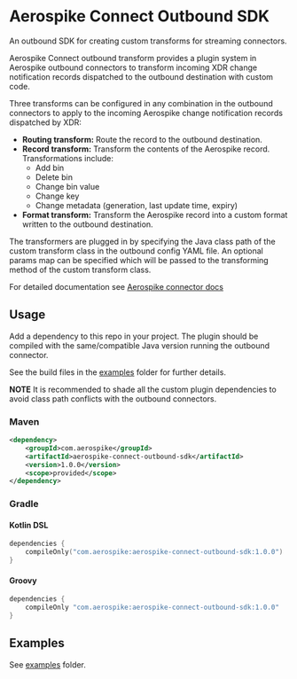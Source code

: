 # Aerospike Connect Outbound SDK

An outbound SDK for creating custom transforms for streaming connectors.

Aerospike Connect outbound transform provides a plugin system in Aerospike
outbound connectors to transform incoming XDR change notification records
dispatched to the outbound destination with custom code.

Three transforms can be configured in any combination in the outbound connectors
to apply to the incoming Aerospike change notification records dispatched by XDR:

- **Routing transform:** Route the record to the outbound destination.
- **Record transform:** Transform the contents of the Aerospike record. Transformations include:
    - Add bin
    - Delete bin
    - Change bin value
    - Change key
    - Change metadata (generation, last update time, expiry)
- **Format transform:** Transform the Aerospike record into a custom format written to the outbound destination.

The transformers are plugged in by specifying the Java class path of the
custom transform class in the outbound config YAML file. An optional params
map can be specified which will be passed to the transforming method of the
custom transform class.

For detailed documentation see [Aerospike connector docs](https://docs.aerospike.com/docs/connect/streaming-from-asdb/message-transform-outbound.html)

## Usage

Add a dependency to this repo in your project. The plugin should be compiled
with the same/compatible Java version running the outbound connector.

See the build files in the [examples](/examples) folder for further details.

**NOTE** It is recommended to shade all the custom plugin dependencies to avoid
class path conflicts with the outbound connectors.

### Maven

```xml
<dependency>
    <groupId>com.aerospike</groupId>
    <artifactId>aerospike-connect-outbound-sdk</artifactId>
    <version>1.0.0</version>
    <scope>provided</scope>
</dependency>
```

### Gradle

#### Kotlin DSL

```kotlin
dependencies {
    compileOnly("com.aerospike:aerospike-connect-outbound-sdk:1.0.0")
}
```

#### Groovy

```groovy
dependencies {
    compileOnly "com.aerospike:aerospike-connect-outbound-sdk:1.0.0"
}
```

## Examples

See [examples](/examples) folder.
